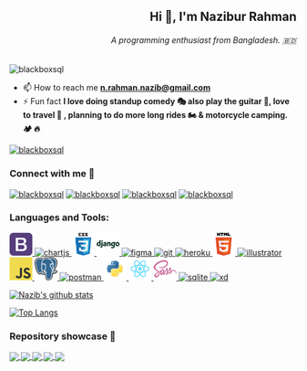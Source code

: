 <h2 align="right">Hi 👋, I'm Nazibur Rahman</h2>  
<h6 align="right">A programming enthusiast from Bangladesh. 🇧🇩</h6>

<p align="left"><img src="https://komarev.com/ghpvc/?username=BlackBoxSQL&label=PROFILE+VIEWS&style=flat&color=brightgreen" alt="blackboxsql" /></p>

-   📫 How to reach me **n.rahman.nazib@gmail.com**
-   ⚡ Fun fact **I love doing standup comedy 🎭 also play the guitar 🎸, love to travel 🚉 , planning to do more long rides 🏍️ & motorcycle camping. 🏕️ 🔥**

<p align="left"> <a href="https://github.com/ryo-ma/github-profile-trophy"><img src="https://github-profile-trophy.vercel.app/?username=BlackBoxSQL" alt="blackboxsql" /></a> </p>

<h3 align="left">Connect with me 🤙</h3>  
<p align="left">  
<a href="https://stackoverflow.com/users/9479395/blackboxsql" target="blank"><img align="center" src="https://cdn.jsdelivr.net/npm/simple-icons@3.0.1/icons/stackoverflow.svg" alt="blackboxsql" height="30" width="40" /></a>  
<a href="https://www.leetcode.com/blackboxsql" target="blank"><img align="center" src="https://cdn.jsdelivr.net/npm/simple-icons@3.0.1/icons/leetcode.svg" alt="blackboxsql" height="30" width="40" /></a>
<a href="https://twitter.com/Nazibur88430866" target="blank"><img align="center" src="https://cdn.jsdelivr.net/npm/simple-icons@3.0.1/icons/twitter.svg" alt="blackboxsql" height="30" width="40" /></a>
<a href="https://www.facebook.com/people/Nazibur-Rahman/100007643381377" target="blank"><img align="center" src="https://cdn.jsdelivr.net/npm/simple-icons@3.0.1/icons/facebook.svg" alt="blackboxsql" height="30" width="40" /></a>  
</p>
<h3 align="left">Languages and Tools:</h3>  
<p align="left"> <a href="https://getbootstrap.com" target="_blank"> <img src="https://raw.githubusercontent.com/github/explore/80688e429a7d4ef2fca1e82350fe8e3517d3494d/topics/bootstrap/bootstrap.png" alt="bootstrap" width="40" height="40"/> </a> <a href="https://www.chartjs.org" target="_blank"> <img src="https://www.chartjs.org/media/logo-title.svg" alt="chartjs" width="40" height="40"/> </a> <a href="https://www.w3schools.com/css/" target="_blank"> <img src="https://raw.githubusercontent.com/github/explore/80688e429a7d4ef2fca1e82350fe8e3517d3494d/topics/css/css.png" alt="css3" width="40" height="40"/> </a> <a href="https://www.djangoproject.com/" target="_blank"> <img src="https://raw.githubusercontent.com/github/explore/80688e429a7d4ef2fca1e82350fe8e3517d3494d/topics/django/django.png" alt="django" width="40" height="40"/> </a> <a href="https://www.figma.com/" target="_blank"> <img src="https://www.vectorlogo.zone/logos/figma/figma-icon.svg" alt="figma" width="40" height="40"/> </a> <a href="https://git-scm.com/" target="_blank"> <img src="https://www.vectorlogo.zone/logos/git-scm/git-scm-icon.svg" alt="git" width="40" height="40"/> </a> <a href="https://heroku.com" target="_blank"> <img src="https://www.vectorlogo.zone/logos/heroku/heroku-icon.svg" alt="heroku" width="40" height="40"/> </a> <a href="https://www.w3.org/html/" target="_blank"> <img src="https://raw.githubusercontent.com/github/explore/80688e429a7d4ef2fca1e82350fe8e3517d3494d/topics/html/html.png" alt="html5" width="40" height="40"/> </a> <a href="https://www.adobe.com/in/products/illustrator.html" target="_blank"> <img src="https://www.vectorlogo.zone/logos/adobe_illustrator/adobe_illustrator-icon.svg" alt="illustrator" width="40" height="40"/> </a> <a href="https://developer.mozilla.org/en-US/docs/Web/JavaScript" target="_blank"> <img src="https://raw.githubusercontent.com/github/explore/80688e429a7d4ef2fca1e82350fe8e3517d3494d/topics/javascript/javascript.png" alt="javascript" width="40" height="40"/> </a> <a href="https://www.postgresql.org" target="_blank"> <img src="https://raw.githubusercontent.com/github/explore/80688e429a7d4ef2fca1e82350fe8e3517d3494d/topics/postgresql/postgresql.png" alt="postgresql" width="40" height="40"/> </a> <a href="https://postman.com" target="_blank"> <img src="https://www.vectorlogo.zone/logos/getpostman/getpostman-icon.svg" alt="postman" width="40" height="40"/> </a> <a href="https://www.python.org" target="_blank"> <img src="https://raw.githubusercontent.com/github/explore/80688e429a7d4ef2fca1e82350fe8e3517d3494d/topics/python/python.png" alt="python" width="40" height="40"/> </a> <a href="https://reactjs.org/" target="_blank"> <img src="https://raw.githubusercontent.com/github/explore/80688e429a7d4ef2fca1e82350fe8e3517d3494d/topics/react/react.png" alt="react" width="40" height="40"/> </a> <a href="https://sass-lang.com" target="_blank"> <img src="https://raw.githubusercontent.com/github/explore/80688e429a7d4ef2fca1e82350fe8e3517d3494d/topics/sass/sass.png" alt="sass" width="40" height="40"/> </a> <a href="https://www.sqlite.org/" target="_blank"> <img src="https://www.vectorlogo.zone/logos/sqlite/sqlite-icon.svg" alt="sqlite" width="40" height="40"/> </a> <a href="https://www.adobe.com/products/xd.html" target="_blank"> <img src="https://cdn.worldvectorlogo.com/logos/adobe-xd.svg" alt="xd" width="40" height="40"/> </a> </p>

[![Nazib's github stats](https://github-readme-stats.vercel.app/api?username=BlackBoxSQL&show_icons=true&theme=onedark)](https://github.com/BlackBoxSQL)

[![Top Langs](https://github-readme-stats.vercel.app/api/top-langs/?username=BlackBoxSQL&theme=onedark&layout=compact)](https://github.com/BlackBoxSQL)

<h3 align="left">Repository showcase 🚩</h3>

<a href="https://github.com/BlackBoxSQL/Problem-Solving" target="_blank">
<img align="center" src="https://github-readme-stats.vercel.app/api/pin/?username=BlackBoxSQL&repo=Problem-Solving&theme=onedark" />
</a>

<a href="https://github.com/BlackBoxSQL/Small-Business-POS-PythonTkinter" target="_blank">
<img align="center" src="https://github-readme-stats.vercel.app/api/pin/?username=BlackBoxSQL&repo=Small-Business-POS-PythonTkinter&theme=onedark" />
</a>

<a href="https://github.com/BlackBoxSQL/android-notes-app-java" target="_blank">
<img align="center" src="https://github-readme-stats.vercel.app/api/pin/?username=BlackBoxSQL&repo=android-notes-app-java&theme=onedark" />
</a>

<a href="https://github.com/BlackBoxSQL/PHP-pdf" target="_blank">
<img align="center" src="https://github-readme-stats.vercel.app/api/pin/?username=BlackBoxSQL&repo=PHP-pdf&theme=onedark" />
</a>

<a href="https://github.com/BlackBoxSQL/redthunder2" target="_blank">
<img align="center" src="https://github-readme-stats.vercel.app/api/pin/?username=BlackBoxSQL&repo=redthunder2&theme=onedark" />
</a>
